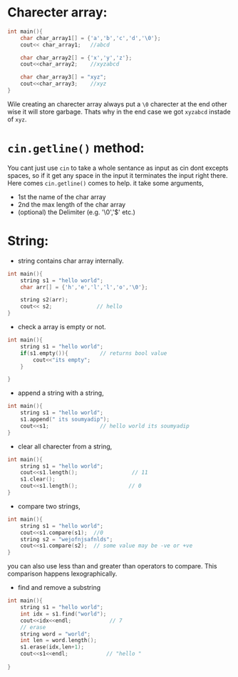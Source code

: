 # Charecter array:
```cpp
int main(){
    char char_array1[] = {'a','b','c','d','\0'};
    cout<< char_array1;   //abcd

    char char_array2[] = {'x','y','z'};
    cout<<char_array2;    //xyzabcd

    char char_array3[] = "xyz"; 
    cout<<char_array3;    //xyz
}
```

Wile creating an charecter array always put a `\0` charecter at the end other wise it will store garbage. Thats why in the end case we got `xyzabcd` instade of `xyz`.

# `cin.getline()` method:
You cant just use `cin` to take a whole sentance as input as cin dont excepts spaces, so if it get any space in the input it terminates the input right there. Here comes `cin.getline()` comes to help. 
it take some arguments,
- 1st the name of the char array
- 2nd the max length of the char array
- (optional) the Delimiter (e.g. '\0','$' etc.)


# String:
- string contains char array internally.
```cpp
int main(){
    string s1 = "hello world";
    char arr[] = {'h','e','l','l','o','\0'};

    string s2(arr);
    cout<< s2;              // hello
}
```
- check a array is empty or not.
```cpp
int main(){
    string s1 = "hello world";
    if(s1.empty()){          // returns bool value
        cout<<"its empty";
    }

}
```
- append a string with a string,
```cpp
int main(){
    string s1 = "hello world";
    s1.append(" its soumyadip");
    cout<<s1;                // hello world its soumyadip
}
```
- clear all charecter from a string,
```cpp
int main(){
    string s1 = "hello world";
    cout<<s1.length();                 // 11
    s1.clear();
    cout<<s1.length();                // 0
}
```
- compare two strings,
```cpp
int main(){
    string s1 = "hello world";
    cout<<s1.compare(s1);  //0
    string s2 = "wejofnjsafnlds";
    cout<<s1.compare(s2);  // some value may be -ve or +ve
}
```
you can also use less than and greater than operators to compare. This comparison happens lexographically.

- find and remove a substring
```cpp
int main(){
    string s1 = "hello world";
    int idx = s1.find("world");
    cout<<idx<<endl;            // 7
    // erase
    string word = "world";
    int len = word.length();
    s1.erase(idx,len+1);
    cout<<s1<<endl;            // "hello "
    
}
```








